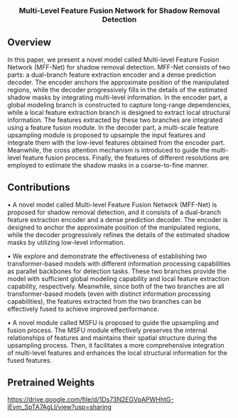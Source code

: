 <div align="center">
<h3>Multi-Level Feature Fusion Network for Shadow Removal Detection </h3>
</div>

## Overview

In this paper, we present a novel model called Multi-level Feature Fusion Network (MFF-Net) for shadow removal detection. MFF-Net consists of two parts: a dual-branch feature extraction encoder and a dense prediction decoder. 
The encoder anchors the approximate position of the manipulated regions, while the decoder progressively fills in the details of the estimated shadow masks by integrating multi-level information. 
In the encoder part, a global modeling branch is constructed to capture long-range dependencies, while a local feature extraction branch is designed to extract local structural information.
The features extracted by these two branches are integrated using a feature fusion module. 
In the decoder part, a multi-scale feature upsampling module is proposed to upsample the input features and integrate them with the low-level features obtained from the encoder part. 
Meanwhile, the cross attention mechanism is introduced to guide the multi-level feature fusion process. Finally, the features of different resolutions are employed to estimate the shadow masks in a coarse-to-fine manner.

## Contributions

• A novel model called Multi-level Feature Fusion Network (MFF-Net) is proposed for shadow removal detection, and it consists of a dual-branch feature extraction encoder and a dense prediction decoder. The encoder is designed
to anchor the approximate position of the manipulated regions, while the decoder progressively refines the details of the estimated shadow masks by utilizing low-level information.

• We explore and demonstrate the effectiveness of establishing two transformer-based models with different information processing capabilities as parallel backbones for detection tasks. These two branches provide the model with sufficient global modeling capability and local feature extraction capability, respectively. Meanwhile, since both of the two branches are all transformer-based models (even with distinct information processing capabilities), the features extracted from the two branches can be effectively fused to achieve improved performance.

• A novel module called MSFU is proposed to guide the upsampling and fusion process. The MSFU module effectively preserves the internal relationships of features and maintains their spatial structure during the upsampling process. Then, it facilitates a more comprehensive integration of multi-level features and enhances the local structural information for the fused features.

## Pretrained Weights

https://drive.google.com/file/d/1Ds73N2EGVpAPWHhtG-lEvm_SpTA7AgLI/view?usp=sharing
